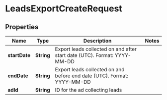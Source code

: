 

# LeadsExportCreateRequest


## Properties

| Name | Type | Description | Notes |
|------------ | ------------- | ------------- | -------------|
|**startDate** | **String** | Export leads collected on and after start date (UTC). Format: YYYY-MM-DD |  |
|**endDate** | **String** | Export leads collected on and before end date (UTC). Format: YYYY-MM-DD |  |
|**adId** | **String** | ID for the ad collecting leads |  |




